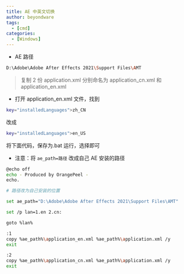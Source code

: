 ```yaml
---
title: AE 中英文切换
author: beyondware
tags:
  - [cmd]
categories:
  - [Windows]
---
```


- AE 路径

```sh
D:\Adobe\Adobe After Effects 2021\Support Files\AMT
```

> 复制 2 份 application.xml 分别命名为 application_cn.xml 和 application_en.xml

- 打开 application_en.xml 文件，找到

```sh
key="installedLanguages">zh_CN
```

改成

```sh
key="installedLanguages">en_US
```

将下面代码，保存为.bat 运行，选择即可

- 注意：将 `ae_path=路径` 改成自己 AE 安装的路径

```sh
@echo off
echo - Produced by OrangePeel -
echo.

# 路径改为自己安装的位置

set ae_path="D:\Adobe\Adobe After Effects 2021\Support Files\AMT"

set /p lan=1.en 2.cn:

goto %lan%

:1
copy %ae_path%\application_en.xml %ae_path%\application.xml /y
exit

:2
copy %ae_path%\application_cn.xml %ae_path%\application.xml /y
exit
```
